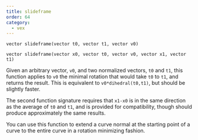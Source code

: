 ```yaml
---
title: slideframe
order: 64
category:
  - vex
---
```


`vector slideframe(vector t0, vector t1, vector v0)`

`vector slideframe(vector x0, vector t0, vector v0, vector x1, vector t1)`

Given an arbitrary vector, `v0`, and two normalized vectors, `t0` and `t1`, this function applies to `v0` the minimal rotation that would take `t0` to `t1`, and returns the result. This is equivalent to `v0*dihedral(t0,t1)`, but should be slightly faster.

The second function signature requires that `x1-x0` is in the same direction as the average of `t0` and `t1`, and is provided for compatibility, though should produce approximately the same results.

You can use this function to extend a curve normal at the starting point of a curve to the entire curve in a rotation minimizing fashion.
